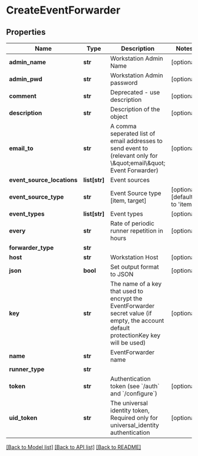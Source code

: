 # CreateEventForwarder

## Properties
Name | Type | Description | Notes
------------ | ------------- | ------------- | -------------
**admin_name** | **str** | Workstation Admin Name | [optional] 
**admin_pwd** | **str** | Workstation Admin password | [optional] 
**comment** | **str** | Deprecated - use description | [optional] 
**description** | **str** | Description of the object | [optional] 
**email_to** | **str** | A comma seperated list of email addresses to send event to (relevant only for \\\&quot;email\\\&quot; Event Forwarder) | [optional] 
**event_source_locations** | **list[str]** | Event sources | 
**event_source_type** | **str** | Event Source type [item, target] | [optional] [default to 'item']
**event_types** | **list[str]** | Event types | [optional] 
**every** | **str** | Rate of periodic runner repetition in hours | [optional] 
**forwarder_type** | **str** |  | 
**host** | **str** | Workstation Host | [optional] 
**json** | **bool** | Set output format to JSON | [optional] 
**key** | **str** | The name of a key that used to encrypt the EventForwarder secret value (if empty, the account default protectionKey key will be used) | [optional] 
**name** | **str** | EventForwarder name | 
**runner_type** | **str** |  | 
**token** | **str** | Authentication token (see &#x60;/auth&#x60; and &#x60;/configure&#x60;) | [optional] 
**uid_token** | **str** | The universal identity token, Required only for universal_identity authentication | [optional] 

[[Back to Model list]](../README.md#documentation-for-models) [[Back to API list]](../README.md#documentation-for-api-endpoints) [[Back to README]](../README.md)


